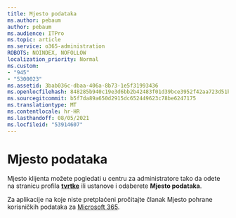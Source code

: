 ```yaml
---
title: Mjesto podataka
ms.author: pebaum
author: pebaum
ms.audience: ITPro
ms.topic: article
ms.service: o365-administration
ROBOTS: NOINDEX, NOFOLLOW
localization_priority: Normal
ms.custom:
- "945"
- "5300023"
ms.assetid: 3bab036c-dbaa-406a-8b73-1e5f31993436
ms.openlocfilehash: 848285b940c19e3d6bb2b42483f01d39bce3952f42aa723d51b1a6392f0f1dcc
ms.sourcegitcommit: b5f7da89a650d2915dc652449623c78be6247175
ms.translationtype: MT
ms.contentlocale: hr-HR
ms.lasthandoff: 08/05/2021
ms.locfileid: "53914607"
---
```

# <a name="data-location"></a>Mjesto podataka

Mjesto klijenta možete pogledati u centru za administratore tako da odete na stranicu profila [ **tvrtke**](https://admin.microsoft.com/AdminPortal/Home#/Settings/OrganizationProfile) ili ustanove i odaberete **Mjesto podataka**.

Za aplikacije na koje niste pretplaćeni pročitajte članak Mjesto pohrane korisničkih podataka za [Microsoft 365](https://docs.microsoft.com/office365/enterprise/o365-data-locations).